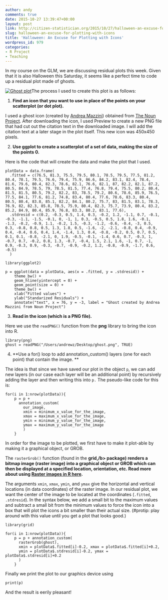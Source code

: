 ```yaml
---
author: andy
comments: true
date: 2015-10-27 13:39:47+00:00
layout: post
link: http://citizen-statistician.org/2015/10/27/halloween-an-excuse-for-plotting-with-icons/
slug: halloween-an-excuse-for-plotting-with-icons
title: 'Halloween: An Excuse for Plotting with Icons'
wordpress_id: 979
categories:
- R Project
- Teaching
---
```


In my course on the GLM, we are discussing residual plots this week. Given that it is also Halloween this Saturday, it seems like a perfect time to code up a residual plot made of ghosts.

[![Ghost plot](http://citizen-statistician.org/wp-content/uploads/2015/10/Rplot.png)](http://citizen-statistician.org/wp-content/uploads/2015/10/Rplot.png)The process I used to create this plot is as follows:



	
  1. **Find an icon that you want to use in place of the points on your scatterplot (or dot plot).**


I used a ghost icon (created by [Andrea Mazzini](https://thenounproject.com/andreamazz)) obtained from [The Noun Project](https://thenounproject.com/). After downloading the icon, I used Preview to create a new PNG file that had cut out the citation text in the downloaded image. I will add the citation text at a later stage in the plot itself. This new icon was 450x450 pixels.



	
  2. **Use ggplot to create a scatterplot of a set of data, making the size of the points 0.**


Here is the code that will create the data and make the plot that I used.

```
plotData = data.frame(
  .fitted = c(76.5, 81.3, 75.5, 79.5, 80.1, 78.5, 79.5, 77.5, 81.2, 80.4, 78.1, 79.5, 76.6, 79.4, 75.9, 86.6, 84.2, 83.1, 82.4, 78.4, 81.6, 79.6, 80.4, 82.3, 78.6, 82.1, 76.6, 82.1, 87, 82.2, 82.1, 87.2, 80.5, 84.9, 78.5, 79, 78.5, 81.5, 77.4, 76.8, 79.4, 75.5, 80.2, 80.4, 81.5, 81.5, 80.5, 79.2, 82.2, 83, 78.5, 79.2, 80.6, 78.6, 85.9, 76.5, 77.5, 84.1, 77.6, 81.2, 74.8, 83.4, 80.4, 77.6, 78.6, 83.3, 80.4, 80.5, 80.4, 83.8, 85.1, 82.2, 84.1, 80.2, 75.7, 83, 81.5, 83.1, 78.3, 76.9, 82, 82.3, 85.8, 78.5, 75.9, 80.4, 82.3, 75.7, 73.9, 80.4, 83.2, 85.2, 84.9, 80.4, 85.9, 76.8, 83.3, 80.2, 83.1, 77.6),
  .stdresid = c(0.2, -0.3, 0.5, 1.4, 0.3, -0.2, 1.2, -1.1, 0.7, -0.1, -0.3, -1.1, -1.5, -0.1, 0, -1, 1, 0.3, -0.5, 0.5, 1.8, 1.6, -0.1, -1.3, -0.2, -0.9, 1.1, -0.2, 1.5, -0.3, -1.2, -0.6, -0.4, -3, 0.5, 0.3, -0.8, 0.8, 0.5, 1.3, 1.8, 0.5, -1.6, -2, -2.1, -0.8, 0.4, -0.9, 0.4, -0.4, 0.6, 0.4, 1.4, -1.4, 1.3, 0.4, -0.8, -0.2, 0.5, 0.7, 0.5, 0.1, 0.1, -0.8, -2.1, 0, 1.9, -0.5, -0.1, -1.4, 0.6, 0.7, -0.3, 1, -0.7, 0.7, -0.2, 0.8, 1.3, -0.7, -0.4, 1.5, 2.1, 1.6, -1, 0.7, -1, 0.9, -0.3, 0.9, -0.3, -0.7, -0.9, -0.2, 1.2, -0.8, -0.9, -1.7, 0.6, -0.5)
  )

library(ggplot2)

p = ggplot(data = plotData, aes(x = .fitted, y = .stdresid)) +
    theme_bw() + 
    geom_hline(yintercept = 0) +
    geom_point(size = 0) +
    theme_bw() +
    xlab("Fitted values") +
    ylab("Standarized Residuals") +
    annotate("text", x = 76, y = -3, label = "Ghost created by Andrea Mazzini from Noun Project")
```


	
  3. **Read in the icon (which is a PNG file).**


Here we use the `readPNG()` function from the **png** library to bring the icon into R.

```
library(png)
ghost = readPNG("/Users/andrewz/Desktop/ghost.png", TRUE)
```




	
  4. **Use a for() loop to add annotation_custom() layers (one for each point) that contain the image.
**


The idea is that since we have saved our plot in the object `p`, we can add new layers (in our case each layer will be an additional point) by recursively adding the layer and then writing this into `p.` The pseudo-like code for this is:

```
for(i in 1:nrow(plotData)){
    p = p + 
      annotation_custom(
        our_image,
        xmin = minimum_x_value_for_the_image, 
        xmax = maximum_x_value_for_the_image, 
        ymin = minimum_y_value_for_the_image, 
        ymax = maximum_y_value_for_the_image
        ) 
    }
```

In order for the image to be plotted, we first have to make it plot-able by making it a graphical object, or GROB.

The `rasterGrob()` function (found in the **grid,/b> package) renders a bitmap image (raster image) into a graphical object or GROB which can then be displayed at a specified location, orientation, etc. Read more about using [Raster images in R here](https://journal.r-project.org/archive/2011-1/RJournal_2011-1_Murrell.pdf).**

The arguments `xmin`, `xmax`, `ymin`, and `ymax` give the horizontal and vertical locations (in data coordinates) of the raster image. In our residual plot, we want the center of the image to be located at the coordinates (`.fitted`, `.stdresid`). In the syntax below, we add a small bit to the maximum values and subtract a small bit from the minimum values to force the icon into a box that will plot the icons a bit smaller than their actual size. (#protip: play around with this value until you get a plot that looks good.)

```
library(grid)

for(i in 1:nrow(plotData)){
    p = p + annotation_custom(
      rasterGrob(ghost),
      xmin = plotData$.fitted[i]-0.2, xmax = plotData$.fitted[i]+0.2, 
      ymin = plotData$.stdresid[i]-0.2, ymax = plotData$.stdresid[i]+0.2
      ) 
    }
```

Finally we print the plot to our graphics device using

```
print(p)
```

And the result is eerily pleasant!

